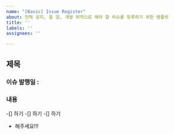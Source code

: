 ```yaml
---
name: "[Basic] Issue Register"
about: 전체 공지, 할 일, 개발 외적으로 해야 할 이슈를 등록하기 위한 템플릿
title: ''
labels: ''
assignees: ''

---
```


## 제목
### 이슈 발행일 :

### 내용 

-[] 하기
-[] 하기
-[] 하기
- 해주세요!!!
